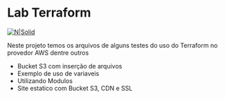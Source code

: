 # Lab Terraform

[![N|Solid](https://miro.medium.com/max/700/1*bg9XoMtBJqKmrkYycGhb-A.jpeg)](https://www.terraform.io)

Neste projeto temos os arquivos de alguns testes do uso do Terraform no provedor AWS dentre outros

  - Bucket S3 com inserção de arquivos
  - Exemplo de uso de variaveis
  - Utilizando Modulos
  - Site estatico com Bucket S3, CDN e SSL
